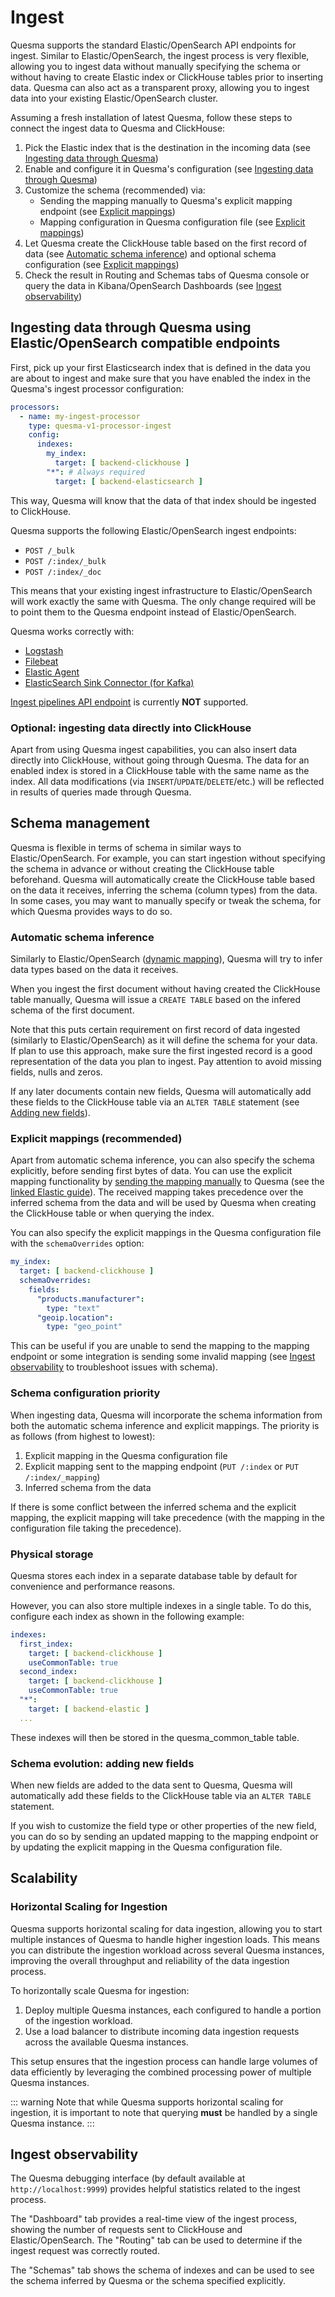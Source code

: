 # Ingest

Quesma supports the standard Elastic/OpenSearch API endpoints for ingest. Similar to Elastic/OpenSearch, the ingest process is very flexible, allowing you to ingest data without manually specifying the schema or without having to create Elastic index or ClickHouse tables prior to inserting data. Quesma can also act as a transparent proxy, allowing you to ingest data into your existing Elastic/OpenSearch cluster.

Assuming a fresh installation of latest Quesma, follow these steps to connect the ingest data to Quesma and ClickHouse:

1. Pick the Elastic index that is the destination in the incoming data (see [Ingesting data through Quesma](#ingesting-data-through-quesma-using-elasticopensearch-compatible-endpoints))
2. Enable and configure it in Quesma's configuration (see [Ingesting data through Quesma](#ingesting-data-through-quesma-using-elasticopensearch-compatible-endpoints))
3. Customize the schema (recommended) via:
    - Sending the mapping manually to Quesma's explicit mapping endpoint (see [Explicit mappings](#explicit-mappings-recommended))
    - Mapping configuration in Quesma configuration file (see [Explicit mappings](#explicit-mappings-recommended))
4. Let Quesma create the ClickHouse table based on the first record of data (see [Automatic schema inference](#automatic-schema-inference)) and optional schema configuration (see [Explicit mappings](#explicit-mappings-recommended))
5. Check the result in Routing and Schemas tabs of Quesma console or query the data in Kibana/OpenSearch Dashboards (see [Ingest observability](#ingest-observability))

## Ingesting data through Quesma using Elastic/OpenSearch compatible endpoints

First, pick up your first Elasticsearch index that is defined in the data you are about to ingest and make sure that you have enabled the index in the Quesma's ingest processor configuration:

```yaml
processors:
  - name: my-ingest-processor
    type: quesma-v1-processor-ingest
    config:
      indexes:
        my_index:
          target: [ backend-clickhouse ]
        "*": # Always required
          target: [ backend-elasticsearch ]
```

This way, Quesma will know that the data of that index should be ingested to ClickHouse.

Quesma supports the following Elastic/OpenSearch ingest endpoints:
* `POST /_bulk`
* `POST /:index/_bulk`
* `POST /:index/_doc`

This means that your existing ingest infrastructure to Elastic/OpenSearch will work exactly the same with Quesma. The only change required will be to point them to the Quesma endpoint instead of Elastic/OpenSearch.

Quesma works correctly with:
* [Logstash](https://www.elastic.co/logstash)
* [Filebeat](https://www.elastic.co/beats/filebeat)
* [Elastic Agent](https://www.elastic.co/elastic-agent)
* [ElasticSearch Sink Connector (for Kafka)](https://docs.confluent.io/kafka-connectors/elasticsearch/current/overview.html)

[Ingest pipelines API endpoint](https://www.elastic.co/guide/en/elasticsearch/reference/current/ingest.html) is currently **NOT** supported.

### Optional: ingesting data directly into ClickHouse

Apart from using Quesma ingest capabilities, you can also insert data directly into ClickHouse, without going through Quesma. The data for an enabled index is stored in a ClickHouse table with the same name as the index. All data modifications (via `INSERT`/`UPDATE`/`DELETE`/etc.) will be reflected in results of queries made through Quesma.

## Schema management

Quesma is flexible in terms of schema in similar ways to Elastic/OpenSearch. For example, you can start ingestion without specifying the schema in advance or without creating the ClickHouse table beforehand. Quesma will automatically create the ClickHouse table based on the data it receives, inferring the schema (column types) from the data. In some cases, you may want to manually specify or tweak the schema, for which Quesma provides ways to do so.

### Automatic schema inference

Similarly to Elastic/OpenSearch ([dynamic mapping](https://www.elastic.co/guide/en/elasticsearch/reference/current/dynamic-mapping.html)), Quesma will try to infer data types based on the data it receives.

When you ingest the first document without having created the ClickHouse table manually, Quesma will issue a `CREATE TABLE` based on the infered schema of the first document.

Note that this puts certain requirement on first record of data ingested (similarly to Elastic/OpenSearch) as it will define the schema for your data. If plan to use this approach, make sure the first ingested record is a good representation of the data you plan to ingest. Pay attention to avoid missing fields, nulls and zeros.

If any later documents contain new fields, Quesma will automatically add these fields to the ClickHouse table via an `ALTER TABLE` statement (see [Adding new fields](#schema-evolution-adding-new-fields)).

### Explicit mappings (recommended)

Apart from automatic schema inference, you can also specify the schema explicitly, before sending first bytes of data. You can use the explicit mapping functionality by [sending the mapping manually](https://www.elastic.co/guide/en/elasticsearch/reference/current/indices-create-index.html) to Quesma (see the [linked Elastic guide](https://www.elastic.co/guide/en/elasticsearch/reference/current/indices-create-index.html)). The received mapping takes precedence over the inferred schema from the data and will be used by Quesma when creating the ClickHouse table or when querying the index.

You can also specify the explicit mappings in the Quesma configuration file with the `schemaOverrides` option:

```yaml
my_index:
  target: [ backend-clickhouse ]
  schemaOverrides:
    fields:
      "products.manufacturer":
        type: "text"
      "geoip.location":
        type: "geo_point"
```

This can be useful if you are unable to send the mapping to the mapping endpoint or some integration is sending some invalid mapping (see [Ingest observability](#ingest-observability) to troubleshoot issues with schema).

### Schema configuration priority

When ingesting data, Quesma will incorporate the schema information from both the automatic schema inference and explicit mappings. The priority is as follows (from highest to lowest): 

1. Explicit mapping in the Quesma configuration file
2. Explicit mapping sent to the mapping endpoint (`PUT /:index` or `PUT /:index/_mapping`)
3. Inferred schema from the data

If there is some conflict between the inferred schema and the explicit mapping, the explicit mapping will take precedence (with the mapping in the configuration file taking the precedence).

### Physical storage 

Quesma stores each index in a separate database table by default for convenience and performance reasons.

However, you can also store multiple indexes in a single table. To do this, configure each index as shown in the following example:
```yaml
indexes:
  first_index:
    target: [ backend-clickhouse ]
    useCommonTable: true
  second_index:
    target: [ backend-clickhouse ]
    useCommonTable: true
  "*":
    target: [ backend-elastic ]
  ...        
```

These indexes will then be stored in the quesma_common_table table.

### Schema evolution: adding new fields

When new fields are added to the data sent to Quesma, Quesma will automatically add these fields to the ClickHouse table via an `ALTER TABLE` statement.

If you wish to customize the field type or other properties of the new field, you can do so by sending an updated mapping to the mapping endpoint or by updating the explicit mapping in the Quesma configuration file.

## Scalability

### Horizontal Scaling for Ingestion

Quesma supports horizontal scaling for data ingestion, allowing you to start multiple instances of Quesma to handle higher ingestion loads. This means you can distribute the ingestion workload across several Quesma instances, improving the overall throughput and reliability of the data ingestion process.

To horizontally scale Quesma for ingestion:
1. Deploy multiple Quesma instances, each configured to handle a portion of the ingestion workload.
2. Use a load balancer to distribute incoming data ingestion requests across the available Quesma instances.

This setup ensures that the ingestion process can handle large volumes of data efficiently by leveraging the combined processing power of multiple Quesma instances.

::: warning
Note that while Quesma supports horizontal scaling for ingestion, it is important to note that querying **must** be handled by a single Quesma instance.
:::

## Ingest observability

The Quesma debugging interface (by default available at `http://localhost:9999`) provides helpful statistics related to the ingest process.

The "Dashboard" tab provides a real-time view of the ingest process, showing the number of requests sent to ClickHouse and Elastic/OpenSearch. The "Routing" tab can be used to determine if the ingest request was correctly routed.

The "Schemas" tab shows the schema of indexes and can be used to see the schema inferred by Quesma or the schema specified explicitly.